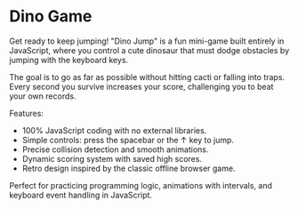 # Dino Game

Get ready to keep jumping! "Dino Jump" is a fun mini-game built entirely in JavaScript, where you control a cute dinosaur that must dodge obstacles by jumping with the keyboard keys.  

The goal is to go as far as possible without hitting cacti or falling into traps. Every second you survive increases your score, challenging you to beat your own records.  

Features:
- 100% JavaScript coding with no external libraries.  
- Simple controls: press the spacebar or the ↑ key to jump.  
- Precise collision detection and smooth animations.  
- Dynamic scoring system with saved high scores.  
- Retro design inspired by the classic offline browser game.  

Perfect for practicing programming logic, animations with intervals, and keyboard event handling in JavaScript.
